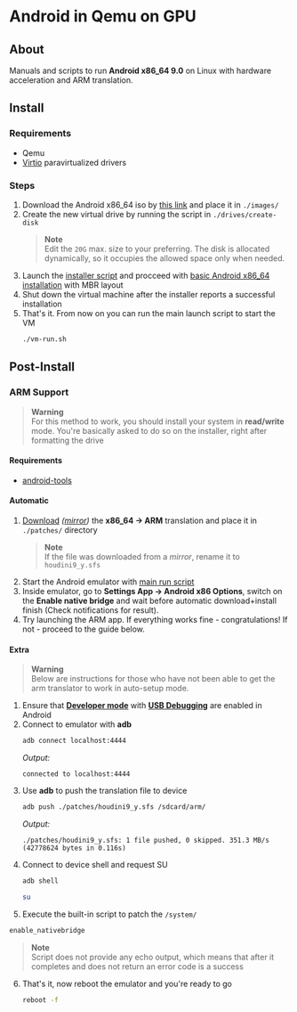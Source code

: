 # Android in Qemu on GPU
## About
Manuals and scripts to run **Android x86_64 9.0** on Linux with hardware acceleration and ARM translation.


## Install
### Requirements  
- Qemu
- [Virtio](https://www.linux-kvm.org/page/Virtio) paravirtualized drivers

### Steps
1. Download the Android x86_64 iso by [this link](https://sourceforge.net/projects/android-x86/files/Release%209.0/android-x86_64-9.0-r2.iso/download) and place it in `./images/`
2. Create the new virtual drive by running the script in `./drives/create-disk`
   > **Note**  
   > Edit the `20G` max. size to your preferring. The disk is allocated dynamically, so it occupies the allowed space only when needed.
3. Launch the [installer script](./vm-install.sh) and procceed with [basic Android x86_64 installation](https://www.android-x86.org/installhowto.html) with MBR layout
4. Shut down the virtual machine after the installer reports a successful installation
5. That's it. From now on you can run the main launch script to start the VM
   ```sh
   ./vm-run.sh
   ```


## Post-Install
### ARM Support
> **Warning**  
> For this method to work, you should install your system in **read/write** mode. You're basically asked to do so on the installer, right after formatting the drive


#### Requirements
- [android-tools](https://developer.android.com/tools/releases/platform-tools)


#### Automatic
1. [Download](https://github.com/maximilionus/android-x86_64-qemu-hwaccel/raw/files/x86_64-arm-bridge/android-9.0/houdini9_y.sfs) *([mirror](http://dl.android-x86.org/houdini/9_y/houdini.sfs))* the **x86_64 -> ARM** translation and place it in `./patches/` directory
   > **Note**  
   > If the file was downloaded from a *mirror*, rename it to `houdini9_y.sfs`
2. Start the Android emulator with [main run script](./vm-run.sh)
3. Inside emulator, go to **Settings App -> Android x86 Options**, switch on the **Enable native bridge** and wait before automatic download+install finish (Check notifications for result).
4. Try launching the ARM app. If everything works fine - congratulations! If not - proceed to the guide below.


#### Extra
> **Warning**  
> Below are instructions for those who have not been able to get the arm translator to work in auto-setup mode.

1. Ensure that [**Developer mode**](https://developer.android.com/studio/debug/dev-options#enable) with [**USB Debugging**](https://developer.android.com/studio/debug/dev-options#Enable-debugging) are enabled in Android
2. Connect to emulator with **adb**
   ```sh
   adb connect localhost:4444
   ```
   *Output:*
   ```Log
   connected to localhost:4444
   ```
3. Use **adb** to push the translation file to device
   ```sh
   adb push ./patches/houdini9_y.sfs /sdcard/arm/
   ```
   *Output:*
   ```Log
   ./patches/houdini9_y.sfs: 1 file pushed, 0 skipped. 351.3 MB/s (42778624 bytes in 0.116s)
   ```
4. Connect to device shell and request SU
   ```sh
   adb shell
   ```
   ```sh
   su
   ```
5.  Execute the built-in script to patch the `/system/`
   ```sh
   enable_nativebridge
   ```
   > **Note**  
   > Script does not provide any echo output, which means that after it completes and does not return an error code is a success

6. That's it, now reboot the emulator and you're ready to go
    ```sh
    reboot -f
    ```
